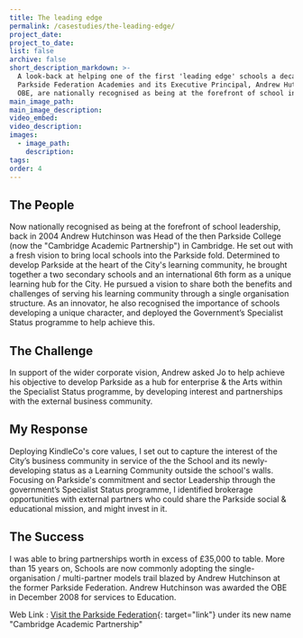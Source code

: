 ```yaml
---
title: The leading edge
permalink: /casestudies/the-leading-edge/
project_date:
project_to_date:
list: false
archive: false
short_description_markdown: >-
  A look-back at helping one of the first 'leading edge' schools a decade on…
  Parkside Federation Academies and its Executive Principal, Andrew Hutchinson
  OBE, are nationally recognised as being at the forefront of school innovation
main_image_path:
main_image_description:
video_embed:
video_description:
images:
  - image_path:
    description:
tags:
order: 4
---
```


## The People

Now nationally recognised as being at the forefront of school leadership, back in 2004 Andrew Hutchinson was Head of the then Parkside College (now the "Cambridge Academic Partnership") in Cambridge. He set out with a fresh vision to bring local schools into the Parkside fold. Determined to develop Parkside at the heart of the City's learning community, he brought together a two secondary schools and an international 6th form as a unique learning hub for the City. He pursued a vision to share both the benefits and challenges of serving his learning community through a single organisation structure. As an innovator, he also recognised the importance of schools developing a unique character, and deployed the Government’s Specialist Status programme to help achieve this.

## The Challenge

In support of the wider corporate vision, Andrew asked Jo to help achieve his objective to develop Parkside as a hub for enterprise & the Arts within the Specialist Status programme, by developing interest and partnerships with the external business community.

## My Response

Deploying KindleCo's core values, I set out to capture the interest of the City’s business community in service of the the School and its newly-developing status as a Learning Community outside the school's walls. Focusing on Parkside's commitment and sector Leadership through the government’s Specialist Status programme, I identified brokerage opportunities with external partners who could share the Parkside social & educational mission, and might invest in it.

## The Success

I was able to bring partnerships worth in excess of &pound;35,000 to table. More than 15 years on, Schools are now commonly adopting the single- organisation / multi-partner models trail blazed by Andrew Hutchinson at the former Parkside Federation. Andrew Hutchinson was awarded the OBE in December 2008 for services to Education.

Web Link : [Visit the Parkside Federation](https://cap.education/multi-academy-trust/){: target="link"}&nbsp;under its new name "Cambridge Academic Partnership"